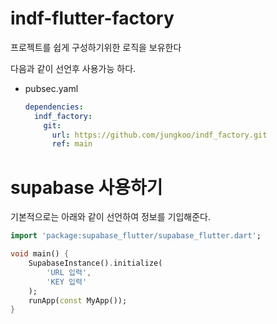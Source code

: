 # indf-flutter-factory
프로젝트를 쉽게 구성하기위한 로직을 보유한다

다음과 같이 선언후 사용가능 하다.

- pubsec.yaml
    ```yaml
    dependencies:
      indf_factory:
        git:
          url: https://github.com/jungkoo/indf_factory.git
          ref: main
    ```
  

# supabase 사용하기
기본적으로는 아래와 같이 선언하여 정보를 기입해준다.

```dart
import 'package:supabase_flutter/supabase_flutter.dart';

void main() {   
    SupabaseInstance().initialize(
        'URL 입력',
        'KEY 입력'
    );
    runApp(const MyApp());
}
```